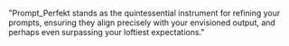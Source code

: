 



"Prompt_Perfekt stands as the quintessential instrument for refining your prompts, ensuring they align precisely with your envisioned output, and perhaps even surpassing your loftiest expectations."
